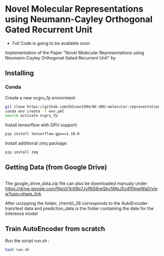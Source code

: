 # Novel Molecular Representations using Neumann-Cayley Orthogonal Gated Recurrent Unit
+ Full Code is going to be available soon

Implementation of the Paper "Novel Molecular Representations using Neumann-Cayley Orthogonal Gated Recurrent Unit" by 

## Installing

### Conda
Create a new ncgru_fp enviorment:
```bash
git clone https://github.com/Edison1994/NC-GRU-molecular-representation.git
conda env create -f env.yml
source activate ncgru_fp
```

Install tensorflow with GPU support:
```bash
pip install tensorflow-gpu==1.10.0
```

Install additional zmq package:
```bash
pip install zmq
```

## Getting Data (from Google Drive)
```bash

```
The google_drive_data.zip file can also be downloaded manualy under https://drive.google.com/file/d/1pXBp7Jvf9iS6reQbv5MxJ5z4f0lpwWaD/view?usp=share_link

After unzipping the folder, chembl_28 corresponds to the AutoEncoder train/test data and prediction_data is the folder containing the date for the inference model

## Train AutoEncoder from scratch
Run the script run.sh :
```bash
bash run.sh
```
